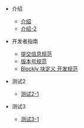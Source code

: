 * 介绍
    * [介绍]()
    * [介绍-2]()

* 开发者指南
    * [提交信息规范](dev/update.md)
    * [版本号规范](dev/vers.md)
    * [Blockly 块定义 开发规范](dev/block.md)

* 测试2
    * [测试2-1]()

* 测试3
    * [测试3-1]()